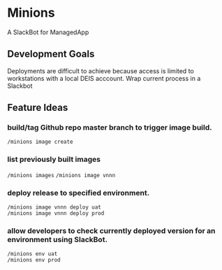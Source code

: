 # Minions
A SlackBot for ManagedApp

## Development Goals
Deployments are difficult to achieve because access is limited to workstations with a local DEIS acccount. Wrap current
process in a Slackbot

## Feature Ideas

### build/tag Github repo master branch to trigger image build. 
`/minions image create`

### list previously built images
`/minions images`
`/minions image vnnn`

### deploy release to specified environment.
```
/minions image vnnn deploy uat
/minions image vnnn deploy prod
```

### allow developers to check currently deployed version for an environment using SlackBot.
```
/minions env uat
/minions env prod
```
